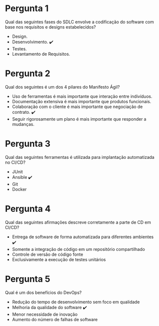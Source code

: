 # Pergunta 1
Qual das seguintes fases do SDLC envolve a codificação do software com base nos requisitos e designs estabelecidos?

- Design.
- Desenvolvimento. :heavy_check_mark:
- Testes.
- Levantamento de Requisitos. 

# Pergunta 2
Qual dos seguintes é um dos 4 pilares do Manifesto Ágil?

- Uso de ferramentas é mais importante que interação entre indivíduos.
- Documentação extensiva é mais importante que produtos funcionais.
- Colaboração com o cliente é mais importante que negociação de contrato. :heavy_check_mark:
- Seguir rigorosamente um plano é mais importante que responder a mudanças.


# Pergunta 3
Qual das seguintes ferramentas é utilizada para implantação automatizada no CI/CD?

- JUnit
- Ansible :heavy_check_mark:
- Git
- Docker

# Pergunta 4
Qual das seguintes afirmações descreve corretamente a parte de CD em CI/CD?

- Entrega de software de forma automatizada para diferentes ambientes :heavy_check_mark:
- Somente a integração de código em um repositório compartilhado
- Controle de versão de código fonte
- Exclusivamente a execução de testes unitários

# Pergunta 5
Qual é um dos benefícios do DevOps?

- Redução do tempo de desenvolvimento sem foco em qualidade
- Melhoria da qualidade do software :heavy_check_mark:
- Menor necessidade de inovação
- Aumento do número de falhas de software